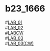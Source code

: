 # b23_1666
#[LAB_01](https://github.com/Sony-Dodla/b23_1666/blob/main/LAB_01.ipynb)<br>
#[LAB_02](https://github.com/Sony-Dodla/b23_1666/blob/main/LAB_02.ipynb)<br>
#[LABCW](https://github.com/Sony-Dodla/b23_1666/blob/main/LABCW.ipynb)<br>
#[LAB_03](https://github.com/Sony-Dodla/b23_1666/blob/main/LAB_03.ipynb)<br>
#[LAB_03(CW)](https://github.com/Sony-Dodla/b23_1666/blob/main/LAB3_CW.ipynb)<br>
